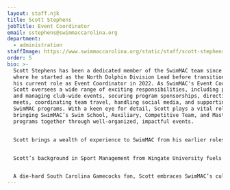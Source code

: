 ```yaml
---
layout: staff.njk
title: Scott Stephens
jobTitle: Event Coordinator
email: sstephens@swimmaccarolina.org
department:
  - administration
staffImage: https://www.swimmaccarolina.org/static/staff/scott-stephens.jpg
order: 5
bio: >-
  Scott Stephens has been a dedicated member of the SwimMAC team since 2017,
  where he started as the North Dolphin Division Lead before transitioning to
  his current role as Event Coordinator in 2022. As SwimMAC's Event Coordinator,
  Scott oversees a wide range of exciting responsibilities, including planning
  and managing club-wide events, securing program sponsorships, directing swim
  meets, coordinating team travel, handling social media, and supporting various
  SwimMAC programs. With a keen eye for detail, Scott plays a vital role in
  bringing SwimMAC’s Swim School, Auxiliary, Competitive Team, and Masters
  programs together through well-organized, impactful events.


  Scott brings a wealth of experience to SwimMAC from his earlier roles in South Carolina, including his position as Head Age Group Coach for Y-Spartaquatics (YSSC) from 2013 to 2017, where his team achieved Gold Medal Status and multiple Y-National Championships. In addition to his coaching achievements, Scott served as the Age Group Chair on the Board of Directors for South Carolina Swimming, where he managed major events like the Age Group Championships, Select Camps, and Zones. His contributions to the sport were recognized in 2017, when he was named South Carolina Age Group Coach of the Year. Scott also earned leadership roles as Head Zone Coach for both North Carolina (2018) and South Carolina (2015 and 2016).


  Scott’s background in Sport Management from Wingate University fuels his strengths in organization, dependability, and creative problem-solving. Known for his loyalty, integrity, and honest approach, Scott is a “straight shooter” who brings energy and innovation to SwimMAC’s events each year, setting new benchmarks for fundraising and community engagement. His favorite part of his role is elevating the culture of fundraising within SwimMAC, which he sees as essential for building the program’s future.


  A die-hard South Carolina Gamecocks fan, Scott embraces SwimMAC’s culture of excellence and is deeply inspired by his wife and son to bring his best to the team each day. With a love for his work and a commitment to SwimMAC’s mission, Scott lives by the mantra, "Roll with the punches & figure it out,” making him a steady force and positive influence within the SwimMAC family.
---
```

